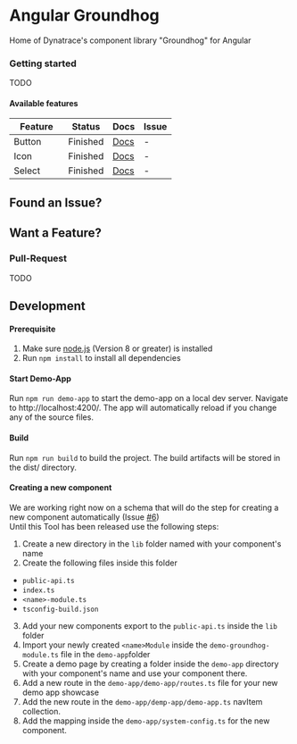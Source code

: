 # Angular Groundhog

Home of Dynatrace's component library "Groundhog" for Angular

### Getting started
TODO

#### Available features

| Feature          | Status      | Docs        | Issue       |
|------------------|-------------|-------------|-------------|
| Button           | Finished    | [Docs](https://github.com/Dynatrace/ngx-groundhog/blob/master/src/lib/button/README.md) | - |
| Icon             | Finished    | [Docs](https://github.com/Dynatrace/ngx-groundhog/blob/master/src/lib/icon/README.md)   | - |
| Select           | Finished    | [Docs](https://github.com/Dynatrace/ngx-groundhog/blob/master/src/lib/select/README.md) | - |

## Found an Issue?

## Want a Feature?

### Pull-Request
TODO

## Development

#### Prerequisite
1. Make sure [node.js](https://nodejs.org) (Version 8 or greater) is installed
2. Run `npm install` to install all dependencies

#### Start Demo-App
Run `npm run demo-app` to start the demo-app on a local dev server. Navigate to http://localhost:4200/. The app will automatically reload if you change any of the source files.

#### Build
Run `npm run build` to build the project. The build artifacts will be stored in the dist/ directory.

#### Creating a new component
We are working right now on a schema that will do the step for creating a new component automatically (Issue [#6](6))    
Until this Tool has been released use the following steps:
1. Create a new directory in the `lib` folder named with your component's name
2. Create the following files inside this folder
  - `public-api.ts`
  - `index.ts`
  - `<name>-module.ts`
  - `tsconfig-build.json`
3. Add your new components export to the `public-api.ts` inside the `lib` folder
4. Import your newly created `<name>Module` inside the `demo-groundhog-module.ts` file in the `demo-app`folder
5. Create a demo page by creating a folder inside the `demo-app` directory with your component's name and use your component there. 
6. Add a new route in the `demo-app/demo-app/routes.ts` file for your new demo app showcase
7. Add the new route in the `demo-app/demp-app/demo-app.ts` navItem collection.
8. Add the mapping inside the `demo-app/system-config.ts` for the new component. 
